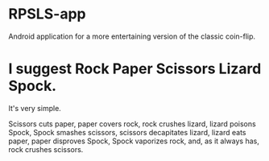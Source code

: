 # RPSLS-app
Android application for a more entertaining version of the classic coin-flip.

# I suggest Rock Paper Scissors Lizard Spock.
It's very simple.

Scissors cuts paper, paper covers rock, rock crushes lizard, lizard poisons Spock, Spock smashes scissors, 
scissors decapitates lizard, lizard eats paper, paper disproves Spock, Spock vaporizes rock, 
and, as it always has, rock crushes scissors.
